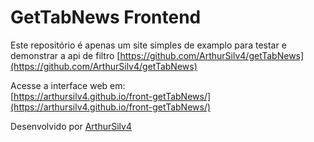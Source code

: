 # GetTabNews Frontend

Este repositório é apenas um site simples de examplo para testar e demonstrar a api de filtro [https://github.com/ArthurSilv4/getTabNews](https://github.com/ArthurSilv4/getTabNews)

Acesse a interface web em:  
[https://arthursilv4.github.io/front-getTabNews/](https://arthursilv4.github.io/front-getTabNews/)

Desenvolvido por [ArthurSilv4](https://github.com/ArthurSilv4)